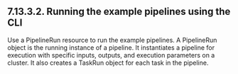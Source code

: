 ## 7.13.3.2. Running the example pipelines using the CLI

Use a PipelineRun resource to run the example pipelines. A PipelineRun object is the running instance of a pipeline. It instantiates a pipeline for execution with specific inputs, outputs, and execution parameters on a cluster. It also creates a TaskRun object for each task in the pipeline.

